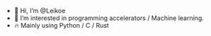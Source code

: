 - 👋 Hi, I’m @Leikoe
- 👀 I’m interested in programming accelerators / Machine learning.
- 🔥 Mainly using Python / C / Rust

